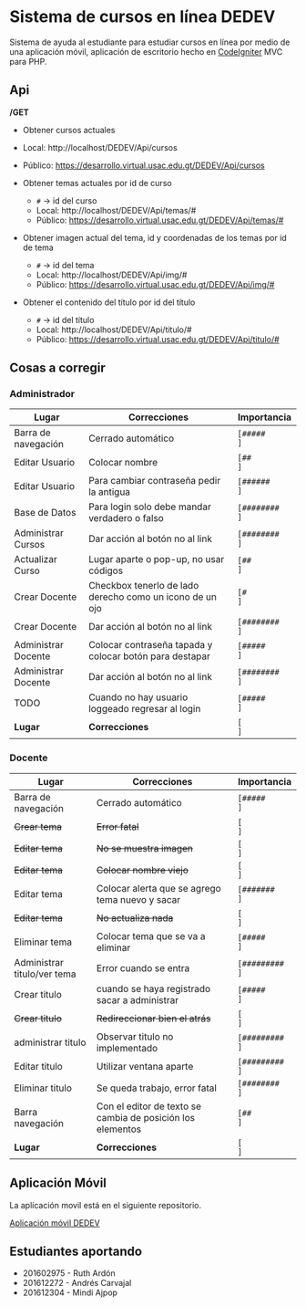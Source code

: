 #  Sistema de cursos en línea DEDEV

Sistema de ayuda al estudiante para estudiar cursos en línea por medio de una aplicación móvil, aplicación de escritorio hecho en [CodeIgniter][1] MVC para PHP. 

## Api

**/GET**

-  Obtener cursos actuales

  - Local: http://localhost/DEDEV/Api/cursos
  - Público: https://desarrollo.virtual.usac.edu.gt/DEDEV/Api/cursos

- Obtener temas actuales por id de curso

  - `#` -> id del curso
  - Local: http://localhost/DEDEV/Api/temas/#
  - Público: https://desarrollo.virtual.usac.edu.gt/DEDEV/Api/temas/#

- Obtener imagen actual del tema, id y coordenadas de los temas por id de tema

  - `#` -> id del tema
  - Local: http://localhost/DEDEV/Api/img/#
  - Público: https://desarrollo.virtual.usac.edu.gt/DEDEV/Api/img/#

- Obtener el contenido del título por id del título

  - `#` -> id del título
  - Local: http://localhost/DEDEV/Api/titulo/#
  - Público: https://desarrollo.virtual.usac.edu.gt/DEDEV/Api/titulo/#

  



## Cosas a corregir

### Administrador

| Lugar               | Correcciones                                             | Importancia      |
| ------------------- | -------------------------------------------------------- | ---------------- |
| Barra de navegación | Cerrado automático                                       | ``[#####     ]`` |
| Editar Usuario      | Colocar nombre                                           | ``[##        ]`` |
| Editar Usuario      | Para cambiar contraseña pedir la antigua                 | ``[######    ]`` |
| Base de Datos       | Para login solo debe mandar verdadero o falso            | ``[########  ]`` |
| Administrar Cursos  | Dar acción al botón no al link                           | ``[########  ]`` |
| Actualizar Curso    | Lugar aparte o pop-up, no usar códigos                   | ``[##        ]`` |
| Crear Docente       | Checkbox tenerlo de lado derecho como un icono de un ojo | ``[#         ]`` |
| Crear Docente       | Dar acción al botón no al link                           | ``[########  ]`` |
| Administrar Docente | Colocar contraseña tapada y colocar botón para destapar  | ``[#####     ]`` |
| Administrar Docente | Dar acción al botón no al link                           | ``[########  ]`` |
| TODO                | Cuando no hay usuario loggeado regresar al login         | ``[#####     ]`` |
| **Lugar**           | **Correcciones**                                         | ``[          ]`` |

### Docente

| Lugar                       | Correcciones                                               | Importancia      |
| --------------------------- | ---------------------------------------------------------- | ---------------- |
| Barra de navegación         | Cerrado automático                                         | ``[#####     ]`` |
| ~~Crear tema~~              | ~~Error fatal~~                                            | `[          ]`   |
| ~~Editar tema~~             | ~~No se muestra imagen~~                                   | `[          ]`   |
| ~~Editar tema~~             | ~~Colocar nombre viejo~~                                   | `[          ]`   |
| Editar tema                 | Colocar alerta que se agrego tema nuevo y sacar            | `[#######   ]`   |
| ~~Editar tema~~             | ~~No actualiza nada~~                                      | `[          ]`   |
| Eliminar tema               | Colocar tema que se va a eliminar                          | `[#####     ]`   |
| Administrar titulo/ver tema | Error cuando se entra                                      | `[######### ]`   |
| Crear titulo                | cuando se haya registrado sacar a administrar              | `[#####     ]`   |
| ~~Crear titulo~~            | ~~Redireccionar bien el atrás~~                            | `[          ]`   |
| administrar titulo          | Observar titulo no implementado                            | `[######### ]`   |
| Editar titulo               | Utilizar ventana aparte                                    | `[######### ]`   |
| Eliminar titulo             | Se queda trabajo, error fatal                              | `[########  ]`   |
| Barra navegación            | Con el editor de texto se cambia de posición los elementos | `[##        ]`   |
| **Lugar**                   | **Correcciones**                                           | `[          ]`   |



## Aplicación Móvil

La aplicación movil está en el siguiente repositorio.

[Aplicación móvil DEDEV][2]



## Estudiantes aportando

- 201602975 - Ruth Ardón
- 201612272 - Andrés Carvajal
- 201612304 - Mindi Ajpop















[1]:https://codeigniter.com/	"Página oficial de CodeIgniter"
[2]: https://github.com/RuthLechuga/App-movil-DIGED	"Repositorio de la aplicación móvil"